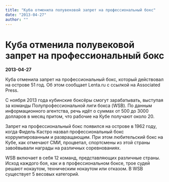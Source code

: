 ```yaml
---
title: "Куба отменила полувековой запрет на профессиональный бокс"
date: "2013-04-27"
author: ""
---
```


# Куба отменила полувековой запрет на профессиональный бокс

**2013-04-27** 

Куба отменила запрет на профессиональный бокс, который действовал на острове 51 год. Об этом сообщает Lenta.ru с ссылкой на Associated Press.

С ноября 2013 года кубинские боксёры смогут зарабатывать, выступая за команды Полупрофессиональной лиги бокса (WSB). По данным информационного агентства, речь идёт о суммах от 500 до 3000 долларов в месяц притом, что рабочие на Кубе получают около 20.

Запрет на профессиональный бокс появился на острове в 1962 году, когда Фидель Кастро назвал профессиональный бокс коррумпированным и развращающим. При этом любительский бокс на Кубе, как отмечают СМИ, процветал, спортсмены из этой страны завоёвывали награды на различных соревнованиях.

WSB включает в себя 12 команд, представляющих различные страны. Исход каждого боя, как и в профессиональном боксе, трое судей решают нокаутом, техническим нокаутом или отказом. В WSB существует 5 весовых категорий.